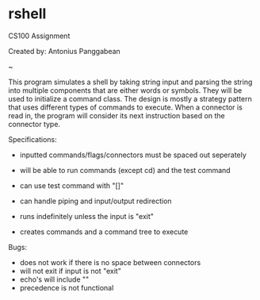 # rshell
CS100 Assignment 

Created by:
Antonius Panggabean

~

This program simulates a shell by taking string input and 
parsing the string into multiple components that are either words
or symbols. They will be used to initialize a command
class. The design is mostly a strategy pattern that uses different 
types of commands to execute. When a connector is read in, the program will 
consider its next instruction based on the connector type.



Specifications:
- inputted commands/flags/connectors must be spaced out seperately

- will be able to run commands (except cd) and the test command
- can use test command with "[]"
- can handle piping and input/output redirection
- runs indefinitely unless the input is "exit"
- creates commands and a command tree to execute

Bugs:
- does not work if there is no space between connectors
- will not exit if input is not "exit"
- echo's will include ""
- precedence is not functional
